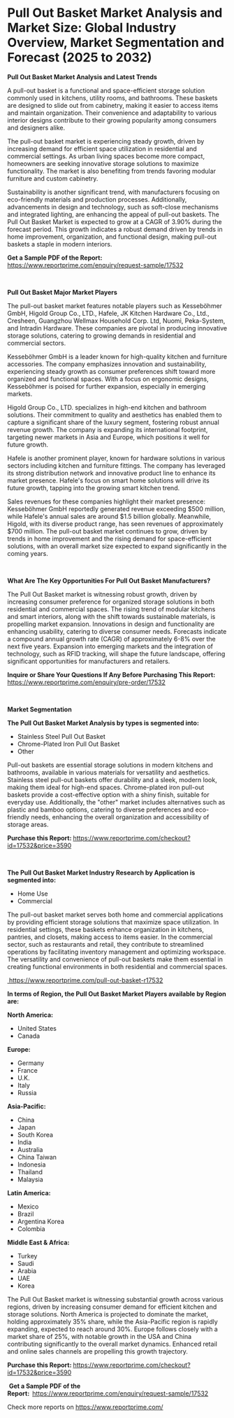 <p><h1>Pull Out Basket Market Analysis and Market Size: Global Industry Overview, Market Segmentation and Forecast (2025 to 2032)</h1></p><p><strong>Pull Out Basket Market Analysis and Latest Trends</strong></p>
<p><p>A pull-out basket is a functional and space-efficient storage solution commonly used in kitchens, utility rooms, and bathrooms. These baskets are designed to slide out from cabinetry, making it easier to access items and maintain organization. Their convenience and adaptability to various interior designs contribute to their growing popularity among consumers and designers alike.</p><p>The pull-out basket market is experiencing steady growth, driven by increasing demand for efficient space utilization in residential and commercial settings. As urban living spaces become more compact, homeowners are seeking innovative storage solutions to maximize functionality. The market is also benefiting from trends favoring modular furniture and custom cabinetry.</p><p>Sustainability is another significant trend, with manufacturers focusing on eco-friendly materials and production processes. Additionally, advancements in design and technology, such as soft-close mechanisms and integrated lighting, are enhancing the appeal of pull-out baskets. The Pull Out Basket Market is expected to grow at a CAGR of 3.90% during the forecast period. This growth indicates a robust demand driven by trends in home improvement, organization, and functional design, making pull-out baskets a staple in modern interiors.</p></p>
<p><strong>Get a Sample PDF of the Report:&nbsp;</strong> <a href="https://www.reportprime.com/enquiry/request-sample/17532?utm_campaign=2606&utm_medium=2&utm_source=Github&utm_content=ia&utm_term=18032025&utm_id=pull-out-basket">https://www.reportprime.com/enquiry/request-sample/17532</a></p>
<p>&nbsp;</p>
<p><strong>Pull Out Basket Major Market Players</strong></p>
<p><p>The pull-out basket market features notable players such as Kesseböhmer GmbH, Higold Group Co., LTD., Hafele, JK Kitchen Hardware Co., Ltd., Cresheen, Guangzhou Wellmax Household Corp. Ltd, Nuomi, Peka-System, and Intradin Hardware. These companies are pivotal in producing innovative storage solutions, catering to growing demands in residential and commercial sectors.</p><p>Kesseböhmer GmbH is a leader known for high-quality kitchen and furniture accessories. The company emphasizes innovation and sustainability, experiencing steady growth as consumer preferences shift toward more organized and functional spaces. With a focus on ergonomic designs, Kesseböhmer is poised for further expansion, especially in emerging markets.</p><p>Higold Group Co., LTD. specializes in high-end kitchen and bathroom solutions. Their commitment to quality and aesthetics has enabled them to capture a significant share of the luxury segment, fostering robust annual revenue growth. The company is expanding its international footprint, targeting newer markets in Asia and Europe, which positions it well for future growth.</p><p>Hafele is another prominent player, known for hardware solutions in various sectors including kitchen and furniture fittings. The company has leveraged its strong distribution network and innovative product line to enhance its market presence. Hafele's focus on smart home solutions will drive its future growth, tapping into the growing smart kitchen trend.</p><p>Sales revenues for these companies highlight their market presence: Kesseböhmer GmbH reportedly generated revenue exceeding $500 million, while Hafele's annual sales are around $1.5 billion globally. Meanwhile, Higold, with its diverse product range, has seen revenues of approximately $700 million. The pull-out basket market continues to grow, driven by trends in home improvement and the rising demand for space-efficient solutions, with an overall market size expected to expand significantly in the coming years.</p></p>
<p>&nbsp;</p>
<p><strong>What Are The Key Opportunities For Pull Out Basket Manufacturers?</strong></p>
<p><p>The Pull Out Basket market is witnessing robust growth, driven by increasing consumer preference for organized storage solutions in both residential and commercial spaces. The rising trend of modular kitchens and smart interiors, along with the shift towards sustainable materials, is propelling market expansion. Innovations in design and functionality are enhancing usability, catering to diverse consumer needs. Forecasts indicate a compound annual growth rate (CAGR) of approximately 6-8% over the next five years. Expansion into emerging markets and the integration of technology, such as RFID tracking, will shape the future landscape, offering significant opportunities for manufacturers and retailers.</p></p>
<p><strong>Inquire or Share Your Questions If Any Before Purchasing This Report:</strong> <a href="https://www.reportprime.com/enquiry/pre-order/17532?utm_campaign=2606&utm_medium=2&utm_source=Github&utm_content=ia&utm_term=18032025&utm_id=pull-out-basket">https://www.reportprime.com/enquiry/pre-order/17532</a></p>
<p>&nbsp;</p>
<p><strong>Market Segmentation</strong></p>
<p><strong>The Pull Out Basket Market Analysis by types is segmented into:</strong></p>
<p><ul><li>Stainless Steel Pull Out Basket</li><li>Chrome-Plated Iron Pull Out Basket</li><li>Other</li></ul></p>
<p><p>Pull-out baskets are essential storage solutions in modern kitchens and bathrooms, available in various materials for versatility and aesthetics. Stainless steel pull-out baskets offer durability and a sleek, modern look, making them ideal for high-end spaces. Chrome-plated iron pull-out baskets provide a cost-effective option with a shiny finish, suitable for everyday use. Additionally, the "other" market includes alternatives such as plastic and bamboo options, catering to diverse preferences and eco-friendly needs, enhancing the overall organization and accessibility of storage areas.</p></p>
<p><strong>Purchase this Report:&nbsp;</strong><a href="https://www.reportprime.com/checkout?id=17532&price=3590&utm_campaign=2606&utm_medium=2&utm_source=Github&utm_content=ia&utm_term=18032025&utm_id=pull-out-basket">https://www.reportprime.com/checkout?id=17532&price=3590</a></p>
<p>&nbsp;</p>
<p><strong>The Pull Out Basket Market Industry Research by Application is segmented into:</strong></p>
<p><ul><li>Home Use</li><li>Commercial</li></ul></p>
<p><p>The pull-out basket market serves both home and commercial applications by providing efficient storage solutions that maximize space utilization. In residential settings, these baskets enhance organization in kitchens, pantries, and closets, making access to items easier. In the commercial sector, such as restaurants and retail, they contribute to streamlined operations by facilitating inventory management and optimizing workspace. The versatility and convenience of pull-out baskets make them essential in creating functional environments in both residential and commercial spaces.</p></p>
<p><a href="https://www.reportprime.com/pull-out-basket-r17532?utm_campaign=2606&utm_medium=2&utm_source=Github&utm_content=ia&utm_term=18032025&utm_id=pull-out-basket">&nbsp;https://www.reportprime.com/pull-out-basket-r17532</a></p>
<p><strong>In terms of Region, the Pull Out Basket Market Players available by Region are:</strong></p>
<p>
    <p> <strong> North America: </strong>
        <ul>
            <li>United States</li>
            <li>Canada</li>
        </ul>
        </p> 
    <p> <strong> Europe: </strong>
        <ul>
            <li>Germany</li>
            <li>France</li>
            <li>U.K.</li>
            <li>Italy</li>
            <li>Russia</li>
        </ul>
        </p> 
    <p> <strong> Asia-Pacific: </strong>
        <ul>
            <li>China</li>
            <li>Japan</li>
            <li>South Korea</li>
            <li>India</li>
            <li>Australia</li>
            <li>China Taiwan</li>
            <li>Indonesia</li>
            <li>Thailand</li>
            <li>Malaysia</li>
        </ul>
        </p> 
    <p> <strong> Latin America: </strong>
        <ul>
            <li>Mexico</li>
            <li>Brazil</li>
            <li>Argentina Korea</li>
            <li>Colombia</li>
        </ul>
        </p> 
    <p> <strong> Middle East & Africa: </strong>
        <ul>
            <li>Turkey</li>
            <li>Saudi</li>
            <li>Arabia</li>
            <li>UAE</li>
            <li>Korea</li>
        </ul>
    </p>
    </p>
<p><p>The Pull Out Basket market is witnessing substantial growth across various regions, driven by increasing consumer demand for efficient kitchen and storage solutions. North America is projected to dominate the market, holding approximately 35% share, while the Asia-Pacific region is rapidly expanding, expected to reach around 30%. Europe follows closely with a market share of 25%, with notable growth in the USA and China contributing significantly to the overall market dynamics. Enhanced retail and online sales channels are propelling this growth trajectory.</p></p>
<p><strong>Purchase this Report: </strong><a href="https://www.reportprime.com/checkout?id=17532&price=3590&utm_campaign=2606&utm_medium=2&utm_source=Github&utm_content=ia&utm_term=18032025&utm_id=pull-out-basket">https://www.reportprime.com/checkout?id=17532&price=3590</a></p>
<p>&nbsp;<strong>Get a Sample PDF of the Report:&nbsp;&nbsp;</strong><a href="https://www.reportprime.com/enquiry/request-sample/17532?utm_campaign=2606&utm_medium=2&utm_source=Github&utm_content=ia&utm_term=18032025&utm_id=pull-out-basket">https://www.reportprime.com/enquiry/request-sample/17532</a></p>
<p><strong></strong></p>
<p>Check more reports on <a href="https://www.reportprime.com/?utm_campaign=2606&utm_medium=2&utm_source=Github&utm_content=ia&utm_term=18032025&utm_id=pull-out-basket">https://www.reportprime.com/</a></p>